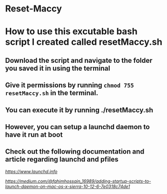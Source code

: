 # Reset-Maccy

# How to use this excutable bash script I created called resetMaccy.sh

## Download the script and navigate to the folder you saved it in using the terminal

## Give it permissions by running `chmod 755 resetMaccy.sh` in the terminal.

## You can execute it by running ./resetMaccy.sh

## However, you can setup a launchd daemon to have it run at boot

## Check out the following documentation and article regarding launchd and pfiles

<cite> https://www.launchd.info </cite>

<cite> https://medium.com/@fahimhossain_16989/adding-startup-scripts-to-launch-daemon-on-mac-os-x-sierra-10-12-6-7e0318c74de1 </cite>
